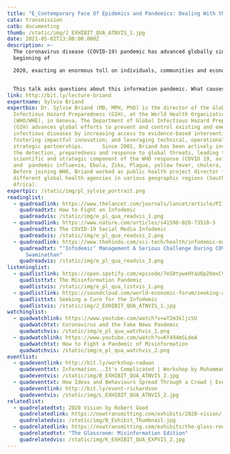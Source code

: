 ```yaml
---
title: "E_Contemporary Face Of Epidemics and Pandemics: Dealing With the Infodemic   "
cata: transmission
catb: documenting
thumb: /static/img/J_EXHIBIT_QUA_ATNVIS_1.jpg
date: 2021-05-02T13:00:00.000Z
description: >-
  The coronavirus disease (COVID-19) pandemic has advanced globally since the
  beginning of

  2020, exacting an enormous toll on individuals, communities and economies. Its scale demands the development of innovative solutions. While all past epidemics have been accompanied by infodemics, which the World Health Organization defined as a proliferation of information—some accurate, some not—that spreads alongside a disease outbreak, the extent of the infodemic accompanying the COVID-19 pandemic is unprecedented. 


  This talk asks questions about this information pandemic. What causes an infodemic? What are the challenges posed by the infodemic? Can it be eliminated ? Can it be managed? How can we leverage new technologies to manage the infodemic?
link: http://bit.ly/lecture-briand
expertname: Sylvie Briand
expertbio: Dr. Sylvie Briand (MD, MPH, PhD) is the director of the Global
  Infectious Hazard Preparedness (GIH), at the World Health Organization
  (WHO/WHE), in Geneva. The Department of Global Infectious Hazard Preparedness
  (GIH) advances global efforts to prevent and control existing and emerging
  infectious diseases by increasing access to evidence-based interventions;
  fostering impactful innovation; and leveraging technical, operational and
  strategic partnerships.      Since 2001, Briand has been actively involved in
  the detection, preparedness and response to global threats, leading the
  scientific and strategic component of the WHO response (COVID 19, avian
  and  pandemic influenza, Ebola, Zika, Plague, yellow fever, cholera, MERS).
  Before joining WHO, Briand worked as public health project director for
  different global health agencies in various geographic regions (South America,
  Africa).
expertpic: /static/img/pl_sylvie_portrait.png
readinglist:
  - quadreadlink: https://www.thelancet.com/journals/lancet/article/PIIS0140-6736(20)30461-X/fulltext
    quadreadtxt: How to Fight an Infodemic
    quadreadvis: /static/img/e_pl_qua_readvis_1.png
  - quadreadlink: https://www.nature.com/articles/s41598-020-73510-5
    quadreadtxt: The COVID-19 Social Media Infodemic
    quadreadvis: /static/img/e_pl_qua_readvis_2.png
  - quadreadlink: https://www.thehindu.com/sci-tech/health/infodemic-management-a-serious-challenge-during-covid-19-soumya-swaminathan/article32911994.ece
    quadreadtxt: "‘Infodemic’ Management A Serious Challenge During COVID-19: Soumya
      Swaminathan"
    quadreadvis: /static/img/e_pl_qua_readvis_3.png
listeninglist:
  - quadlistlink: https://open.spotify.com/episode/7eS0tyweHYaUOp26mxCVIL?si=urw8qoNwRZyM6udXVvR8DA
    quadlisttxt: The Misinformation Pandemic
    quadlistvis: /static/img/e_pl_qua_listvis_1.png
  - quadlistlink: https://soundcloud.com/world-economic-forum/seeking-a-cure-for-the
    quadlisttxt: Seeking a Cure for the Infodemic
    quadlistvis: /static/img/J_EXHIBIT_QUA_ATNVIS_1.jpg
watchinglist:
  - quadwatchlink: https://www.youtube.com/watch?v=wT2m3kljcSU
    quadwatchtxt: Coronavirus and the Fake News Pandemic
    quadwatchvis: /static/img/e_pl_qua_watchvis_1.png
  - quadwatchlink: https://www.youtube.com/watch?v=KY494mSLdeA
    quadwatchtxt: How to Fight a Pandemic of Misinformation
    quadwatchvis: /static/img/e_pl_qua_watchvis_2.png
eventlist:
  - quadeventlink: http://bit.ly/workshop-radwan
    quadeventtxt: Information...It's Complicated | Workshop by Muhammad Radwan, Tactical Tech
    quadeventvis: /static/img/B_EXHIBIT_QUA_ATNVIS_2.jpg
  - quadeventtxt: How Ideas and Behaviours Spread Through a Crowd | Event
    quadeventlink: http://bit.ly/event-richardson
    quadeventvis: /static/img/L_EXHIBIT_QUA_ATNVIS_2.jpg
relatedlist:
  - quadrelatedtxt: 2020 Vision by Robert Good
    quadrelatedlink: https://nowtransmitting.com/exhibits/2020-vision/
    quadrelatedvis: /static/img/B_Exhibit_Thumbnail.jpg
  - quadrelatedlink: https://nowtransmitting.com/exhibits/the-glass-room/
    quadrelatedtxt: "The Glassroom: Misinformation Edition"
    quadrelatedvis: /static/img/K_EXHIBIT_QUA_EXPVIS_2.jpg
---
```

